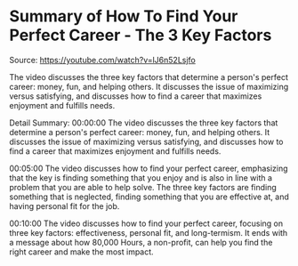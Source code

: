# Summary of How To Find Your Perfect Career - The 3 Key Factors

Source: https://youtube.com/watch?v=lJ6n52Lsjfo

The video discusses the three key factors that determine a person's perfect career: money, fun, and helping others. It discusses the issue of maximizing versus satisfying, and discusses how to find a career that maximizes enjoyment and fulfills needs.

Detail Summary: 
00:00:00
The video discusses the three key factors that determine a person's perfect career: money, fun, and helping others. It discusses the issue of maximizing versus satisfying, and discusses how to find a career that maximizes enjoyment and fulfills needs.

00:05:00
The video discusses how to find your perfect career, emphasizing that the key is finding something that you enjoy and is also in line with a problem that you are able to help solve. The three key factors are finding something that is neglected, finding something that you are effective at, and having personal fit for the job.

00:10:00
The video discusses how to find your perfect career, focusing on three key factors: effectiveness, personal fit, and long-termism. It ends with a message about how 80,000 Hours, a non-profit, can help you find the right career and make the most impact.

